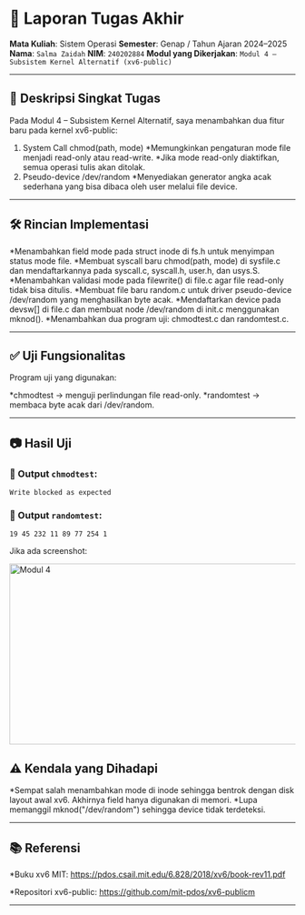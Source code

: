 # 📝 Laporan Tugas Akhir

**Mata Kuliah**: Sistem Operasi
**Semester**: Genap / Tahun Ajaran 2024–2025
**Nama**: `Salma Zaidah`
**NIM**: `240202884`
**Modul yang Dikerjakan**:
`Modul 4 – Subsistem Kernel Alternatif (xv6-public)`

---

## 📌 Deskripsi Singkat Tugas

Pada Modul 4 – Subsistem Kernel Alternatif, saya menambahkan dua fitur baru pada kernel xv6-public:

1. System Call chmod(path, mode)
*Memungkinkan pengaturan mode file menjadi read-only atau read-write.
*Jika mode read-only diaktifkan, semua operasi tulis akan ditolak.
2. Pseudo-device /dev/random
*Menyediakan generator angka acak sederhana yang bisa dibaca oleh user melalui file device.


---

## 🛠️ Rincian Implementasi

*Menambahkan field mode pada struct inode di fs.h untuk menyimpan status mode file.
*Membuat syscall baru chmod(path, mode) di sysfile.c dan mendaftarkannya pada syscall.c, syscall.h, user.h, dan usys.S.
*Menambahkan validasi mode pada filewrite() di file.c agar file read-only tidak bisa ditulis.
*Membuat file baru random.c untuk driver pseudo-device /dev/random yang menghasilkan byte acak.
*Mendaftarkan device pada devsw[] di file.c dan membuat node /dev/random di init.c menggunakan mknod().
*Menambahkan dua program uji: chmodtest.c dan randomtest.c.

---

## ✅ Uji Fungsionalitas

Program uji yang digunakan:

*chmodtest → menguji perlindungan file read-only.
*randomtest → membaca byte acak dari /dev/random.

---

## 📷 Hasil Uji

### 📍 Output `chmodtest`:

```
Write blocked as expected
```

### 📍 Output `randomtest`:

```
19 45 232 11 89 77 254 1
```

Jika ada screenshot:


<img width="540" height="318" alt="Modul 4" src="https://github.com/user-attachments/assets/44c1b4fa-7cc5-40bf-b14d-e4d0bb9d92c5" />


## ⚠️ Kendala yang Dihadapi

*Sempat salah menambahkan mode di inode sehingga bentrok dengan disk layout awal xv6. Akhirnya field hanya digunakan di memori.
*Lupa memanggil mknod("/dev/random") sehingga device tidak terdeteksi.

---

## 📚 Referensi

*Buku xv6 MIT: https://pdos.csail.mit.edu/6.828/2018/xv6/book-rev11.pdf

*Repositori xv6-public: https://github.com/mit-pdos/xv6-publicm

---

